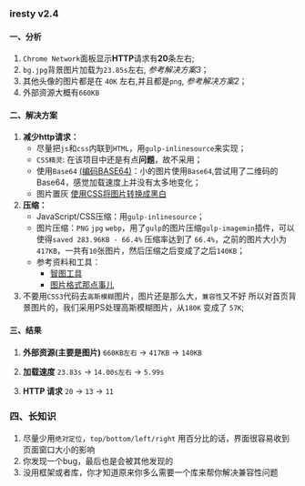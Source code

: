 ### iresty v2.4

#### 一、分析
1. `Chrome Network`面板显示**HTTP**请求有**20**条左右;
2. `bg.jpg`背景图片加载为`23.85s`左右, _参考解决方案3_；
3. 其他头像的图片都是在 `40K` 左右,并且都是`png`, _参考解决方案2_；
4. 外部资源大概有`660KB`

#### 二、解决方案
1. **减少http请求：**
	- 尽量把`js`和`css`内联到`HTML`，用`gulp-inlinesource`来实现；
	- `CSS精灵`: 在该项目中还是有点**问题**，故不采用；
	- 使用`Base64` [(编码BASE64)](http://tool.css-js.com/base64.html)：小的图片使用`Base64`,尝试用了二维码的Base64，感觉加载速度上并没有太多地变化；
	- 图片置灰 [使用CSS将图片转换成黑白](http://www.zhangxinxu.com/wordpress/2012/08/小tip-使用css将图片转换成黑白的/)
2. **压缩：**
	- JavaScript/CSS压缩：用`gulp-inlinesource`；
	- 图片压缩：`PNG` `jpg` `webp`，用了`gulp`的图片压缩`gulp-imagemin`插件，可以使得`saved 283.96KB - 66.4%`
	压缩率达到了 `66.4%`，之前的图片大小为`417KB`，一共有`10`张图片，然后压缩之后变成了之后`140KB`；
	- 参考资料和工具：
		* [智图工具](http://zhitu.isux.us/)
		* [图片格式那点事儿](http://ued.taobao.org/blog/2010/12/jpg_png/)
3. 不要用`CSS3`代码去`高斯模糊`图片，图片还是那么大，`兼容性`又不好
所以对首页背景图片的，我们采用PS处理高斯模糊图片，从`180K` 变成了 `57K`;

#### 三、结果
1. **外部资源(主要是图片)**
`660KB左右` &#8594; `417KB` &#8594; `140KB`

2. **加载速度**
`23.83s` &#8594; `14.00s左右` &#8594; `5.99s`

3. **HTTP 请求**
`20` &#8594; `13` &#8594; `11`

### 四、长知识
1. 尽量少用`绝对定位`，`top/bottom/left/right` 用百分比的话，界面很容易收到页面窗口大小的影响
2. 你发现一个bug，最后也是会被其他发现的
3. 没用框架或者库，你才知道原来你多么需要一个库来帮你解决兼容性问题